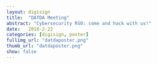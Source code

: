 ```yaml
---
layout: digisign
title:  "DATDA Meeting"
abstract: "Cybersecurity RSO: come and hack with us!"
date:   2018-2-22
categories: [digisign, poster]
fullimg_url: "datdaposter.png"
thumb_url: "datdaposter.png"
show: false
---
```

